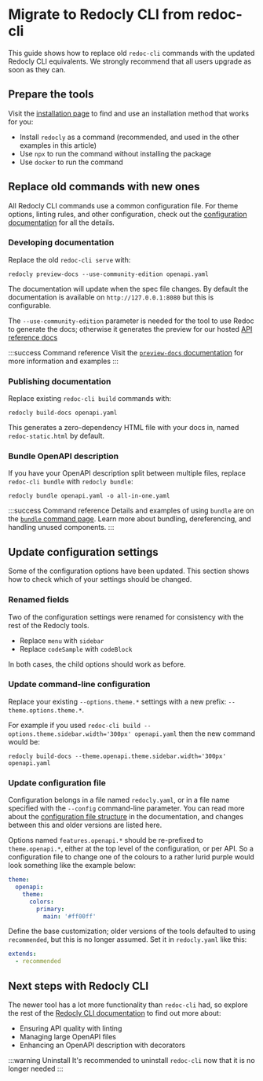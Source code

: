 # Migrate to Redocly CLI from redoc-cli

This guide shows how to replace old `redoc-cli` commands with the updated Redocly CLI equivalents. We strongly recommend that all users upgrade as soon as they can.

## Prepare the tools

Visit the [installation page](../installation.md) to find and use an installation method that works for you:

- Install `redocly` as a command (recommended, and used in the other examples in this article)
- Use `npx` to run the command without installing the package
- Use `docker` to run the command

## Replace old commands with new ones

All Redocly CLI commands use a common configuration file. For theme options, linting rules, and other configuration, check out the [configuration documentation](../configuration/index.mdx) for all the details.

### Developing documentation

Replace the old `redoc-cli serve` with:

```
redocly preview-docs --use-community-edition openapi.yaml
```

The documentation will update when the spec file changes.
By default the documentation is available on `http://127.0.0.1:8080` but this is configurable.

The `--use-community-edition` parameter is needed for the tool to use Redoc to generate the docs; otherwise it generates the preview for our hosted [API reference docs](https://redocly.com/reference/)

:::success Command reference
Visit the [`preview-docs` documentation](../commands/preview-docs.md) for more information and examples
:::

### Publishing documentation

Replace existing `redoc-cli build` commands with:

```
redocly build-docs openapi.yaml
```

This generates a zero-dependency HTML file with your docs in, named `redoc-static.html` by default.

### Bundle OpenAPI description

If you have your OpenAPI description split between multiple files, replace `redoc-cli bundle` with `redocly bundle`:

```
redocly bundle openapi.yaml -o all-in-one.yaml
```

:::success Command reference
Details and examples of using `bundle` are on the [`bundle` command page](../commands/bundle.md). Learn more about bundling, dereferencing, and handling unused components.
:::

## Update configuration settings

Some of the configuration options have been updated. This section shows how to check which of your settings should be changed.

### Renamed fields

Two of the configuration settings were renamed for consistency with the rest of the Redocly tools.

- Replace `menu` with `sidebar`
- Replace `codeSample` with `codeBlock`

In both cases, the child options should work as before.

### Update command-line configuration

Replace your existing `--options.theme.*` settings with a new prefix: `--theme.options.theme.*`.

For example if you used `redoc-cli build --options.theme.sidebar.width='300px' openapi.yaml` then the new command would be:

```
redocly build-docs --theme.openapi.theme.sidebar.width='300px' openapi.yaml
```

### Update configuration file

Configuration belongs in a file named `redocly.yaml`, or in a file name specified with the `--config` command-line parameter. You can read more about the [configuration file structure](../configuration/index.mdx) in the documentation, and changes between this and older versions are listed here.

Options named `features.openapi.*` should be re-prefixed to `theme.openapi.*`, either at the top level of the configuration, or per API. So a configuration file to change one of the colours to a rather lurid purple would look something like the example below:

```yaml
theme:
  openapi:
    theme:
      colors:
        primary:
          main: '#ff00ff'
```

Define the base customization; older versions of the tools defaulted to using `recommended`, but this is no longer assumed. Set it in `redocly.yaml` like this:

```yaml
extends:
  - recommended
```

## Next steps with Redocly CLI

The newer tool has a lot more functionality than `redoc-cli` had, so explore the rest of the [Redocly CLI documentation](../index.mdx) to find out more about:

- Ensuring API quality with linting
- Managing large OpenAPI files
- Enhancing an OpenAPI description with decorators

:::warning Uninstall
It's recommended to uninstall `redoc-cli` now that it is no longer needed
:::
